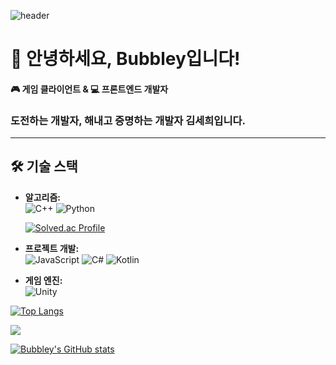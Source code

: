 ![header](https://capsule-render.vercel.app/api?type=blur&height=300&color=gradient&text=Bubbley&animation=twinkling)

# 👋 안녕하세요, Bubbley입니다!

#### 🎮 게임 클라이언트 & 💻 프론트엔드 개발자

### 도전하는 개발자, 해내고 증명하는 개발자 김세희입니다.

---

## 🛠️ 기술 스택
- **알고리즘:**  
  ![C++](https://img.shields.io/badge/C++-00599C?style=flat&logo=cplusplus&logoColor=white)
  ![Python](https://img.shields.io/badge/Python-3776AB?style=flat&logo=python&logoColor=white)

  [![Solved.ac Profile](http://mazassumnida.wtf/api/v2/generate_badge?boj=bubbledd)](https://solved.ac/bubbledd/)

- **프로젝트 개발:**  
  ![JavaScript](https://img.shields.io/badge/JavaScript-F7DF1E?style=flat&logo=javascript&logoColor=black)
  ![C#](https://img.shields.io/badge/C%23-239120?style=flat&logo=csharp&logoColor=white)
  ![Kotlin](https://img.shields.io/badge/Kotlin-7F52FF?style=flat&logo=kotlin&logoColor=white)

- **게임 엔진:**  
  ![Unity](https://img.shields.io/badge/Unity-FFFFFF?style=flat&logo=unity&logoColor=black)


[![Top Langs](https://github-readme-bubbley.vercel.app/api/top-langs/?username=Bubbley-dev&layout=compact&hide=java,jupyter%20notebook)](https://github.com/Bubbley-dev)

<a href="https://git.io/streak-stats"><img src="https://streak-stats.demolab.com?user=Bubbley-dev&theme=cobalt"/></a>

[![Bubbley's GitHub stats](https://github-readme-bubbley.vercel.app/api?username=Bubbley-dev)](https://github.com/Bubbley-dev)

